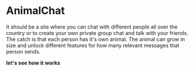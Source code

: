 # AnimalChat

It should be a site where you can chat with different people all over the country or to create your own private group chat and talk with your friends. The catch is that each person has it's own animal. The animal can grow in size and unlock different features for how many relevant messages that person sends. 

**let's see how it works**
